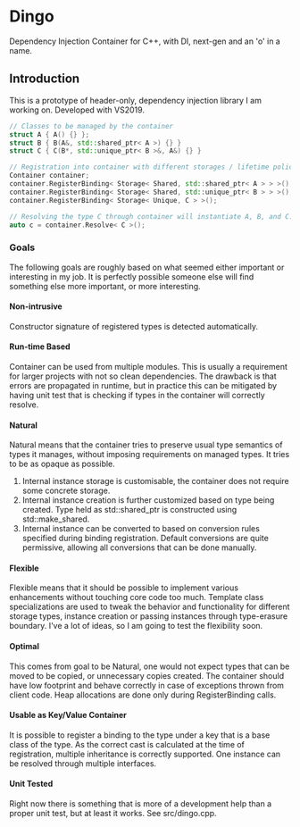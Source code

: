 # Dingo
Dependency Injection Container for C++, with DI, next-gen and an 'o' in a name.

## Introduction
This is a prototype of header-only, dependency injection library I am working on. Developed with VS2019.

```c++
// Classes to be managed by the container
struct A { A() {} };
struct B { B(A&, std::shared_ptr< A >) {} }
struct C { C(B*, std::unique_ptr< B >&, A&) {} }

// Registration into container with different storages / lifetime policies
Container container;
container.RegisterBinding< Storage< Shared, std::shared_ptr< A > > >();
container.RegisterBinding< Storage< Shared, std::unique_ptr< B > > >();
container.RegisterBinding< Storage< Unique, C > >();

// Resolving the type C through container will instantiate A, B, and C.
auto c = container.Resolve< C >();
```

### Goals
The following goals are roughly based on what seemed either important or interesting in my job. It is perfectly possible someone else will find something else more important, or more interesting.

#### Non-intrusive
Constructor signature of registered types is detected automatically.

#### Run-time Based
Container can be used from multiple modules. This is usually a requirement for larger projects with not so clean dependencies. The drawback is that errors are propagated in runtime, but in practice this can be mitigated by having unit test that is checking if types in the container will correctly resolve.

#### Natural
Natural means that the container tries to preserve usual type semantics of types it manages, without imposing requirements on managed types. It tries to be as opaque as possible.
1) Internal instance storage is customisable, the container does not require some concrete storage.
2) Internal instance creation is further customized based on type being created.
Type held as std::shared_ptr is constructed using std::make_shared.
3) Internal instance can be converted to based on conversion rules specified during binding registration. Default conversions are quite permissive, allowing all conversions that can be done manually.
 
#### Flexible
Flexible means that it should be possible to implement various enhancements without touching core code too much. Template class specializations are used to tweak the behavior and functionality for different storage types, instance creation or passing instances through type-erasure boundary. I've a lot of ideas, so I am going to test the flexibility soon.

#### Optimal
This comes from goal to be Natural, one would not expect types that can be moved to be copied, or unnecessary copies created. The container should have low footprint and behave correctly in case of exceptions thrown from client code. Heap allocations are done only during RegisterBinding calls.

#### Usable as Key/Value Container
It is possible to register a binding to the type under a key that is a base class of the type. As the correct cast is calculated at the time of registration, multiple inheritance is correctly supported. One instance can be resolved through multiple interfaces.

#### Unit Tested
Right now there is something that is more of a development help than a proper unit test, but at least it works. See src/dingo.cpp.

